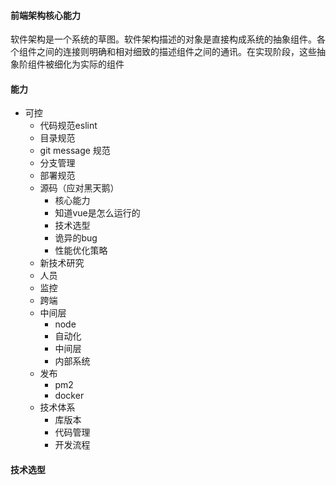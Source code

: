#### 前端架构核心能力

软件架构是一个系统的草图。软件架构描述的对象是直接构成系统的抽象组件。各个组件之间的连接则明确和相对细致的描述组件之间的通讯。在实现阶段，这些抽象阶组件被细化为实际的组件

#### 能力

- 可控
  - 代码规范eslint
  - 目录规范
  - git message 规范
  - 分支管理
  - 部署规范
  - 源码（应对黑天鹅）
    - 核心能力
    - 知道vue是怎么运行的
    - 技术选型
    - 诡异的bug
    - 性能优化策略
  - 新技术研究
  - 人员
  - 监控
  - 跨端
  - 中间层
    - node
    - 自动化
    - 中间层
    - 内部系统
  - 发布
    - pm2
    - docker
  - 技术体系
    - 库版本
    - 代码管理
    - 开发流程

#### 技术选型

